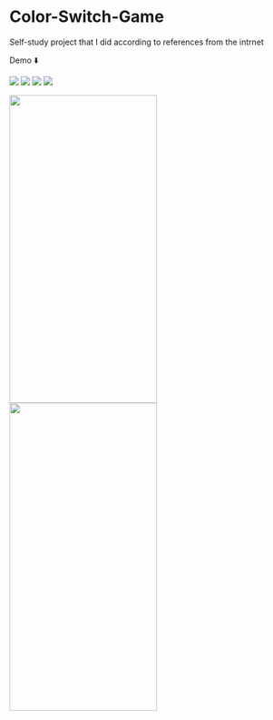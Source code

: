 # Color-Switch-Game
Self-study project that I did according to references from the intrnet

Demo ⬇️


<img src="https://github.com/Nephilim433/Color-Switch-Game/blob/master/demo/1.gif"/>
<img src="https://github.com/Nephilim433/Color-Switch-Game/blob/master/demo/2.gif"/>
<img src="https://github.com/Nephilim433/Color-Switch-Game/blob/master/demo/3.gif"/>
<img src="https://github.com/Nephilim433/Color-Switch-Game/blob/master/demo/4.gif"/>


<img src="https://github.com/Nephilim433/Color-Switch-Game/blob/master/demo/1.gif" width="260" height="541" /> <img src="https://github.com/Nephilim433/Color-Switch-Game/blob/master/demo/demo2.gif" width="260" height="541" />
